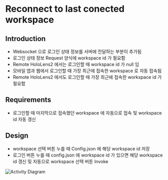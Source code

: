 # Reconnect to last conected workspace

## Introduction
* Websocket 으로 로그인 상태 정보를 서버에 전달하는 부분이 추가됨   
* 로그인 상태 정보 Request 양식에 workspace id 가 필요함   
* Remote HoloLens2 에서는 로그인할 때 workspace id 가 null 임   
* 모바일 앱과 웹에서 로그인할 때 가장 최근에 접속한 workspace 로 자동 접속됨   
* Remote HoloLens2 에서도 로그인할 때 가장 최근에 접속한 workspace id 가 필요함   

## Requirements
* 로그인할 때 마지막으로 접속했던 workspace 에 자동으로 접속 및 workspace id 자동 갱신

## Design
* workspace 선택 버튼 누를 때 Config.json 에 해당 workspace id 저장    
* 로그인 버튼 누를 때 config.json 에 workspace id 가 있으면 해당 workspace id 갱신 및 자동으로 workspace 선택 버튼 Invoke   

![Activity Diagram](http://www.plantuml.com/plantuml/proxy?cache=no&src=https://raw.githubusercontent.com/cjLee-VIRNECT/plantUML-test/main/Reconnect%20to%20last%20conected%20workspace/Activity%20Diagram.iuml)